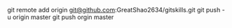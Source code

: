 git remote add origin git@github.com:GreatShao2634/gitskills.git
git push -u origin master
git push orgin master
